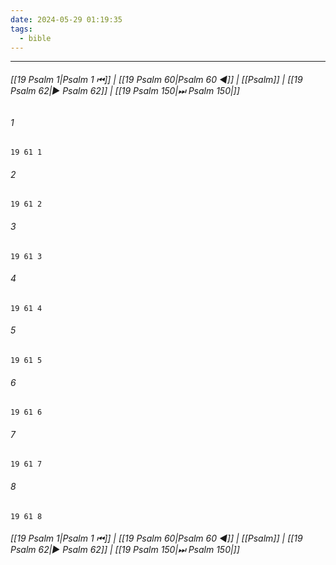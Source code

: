 ```yaml
---
date: 2024-05-29 01:19:35
tags:
  - bible
---
```

___

###### [[19 Psalm 1|Psalm 1 ⏮]] | [[19 Psalm 60|Psalm 60 ◀]] | [[Psalm]] | [[19 Psalm 62|▶ Psalm 62]] | [[19 Psalm 150|⏭ Psalm 150|]]

###### 1
``` verse
19 61 1 
```
###### 2
``` verse
19 61 2 
```
###### 3
``` verse
19 61 3 
```
###### 4
``` verse
19 61 4 
```
###### 5
``` verse
19 61 5 
```
###### 6
``` verse
19 61 6 
```
###### 7
``` verse
19 61 7 
```
###### 8
``` verse
19 61 8 
```

###### [[19 Psalm 1|Psalm 1 ⏮]] | [[19 Psalm 60|Psalm 60 ◀]] | [[Psalm]] | [[19 Psalm 62|▶ Psalm 62]] | [[19 Psalm 150|⏭ Psalm 150|]]

